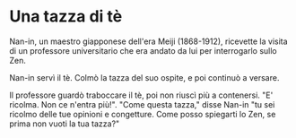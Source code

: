 # Una tazza di tè

Nan-in, un maestro giapponese dell'era Meiji (1868-1912), ricevette la visita di un professore universitario che era andato da lui per interrogarlo sullo Zen.

Nan-in servì il tè. Colmò la tazza del suo ospite, e poi continuò a versare.

Il professore guardò traboccare il tè, poi non riuscì più a contenersi. "E' ricolma. Non ce n'entra più!". "Come questa tazza," disse Nan-in "tu sei ricolmo delle tue opinioni e congetture. Come posso spiegarti lo Zen, se prima non vuoti la tua tazza?"
